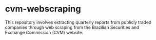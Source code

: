 # cvm-webscraping
This repository involves extracting quarterly reports from publicly traded companies through web scraping from the Brazilian Securities and Exchange Commission (CVM) website. 
